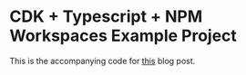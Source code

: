 # CDK + Typescript + NPM Workspaces Example Project

This is the accompanying code for [this](https://david-barreto.com/infrastructure-as-code-with-aws-cdk/) blog post.
